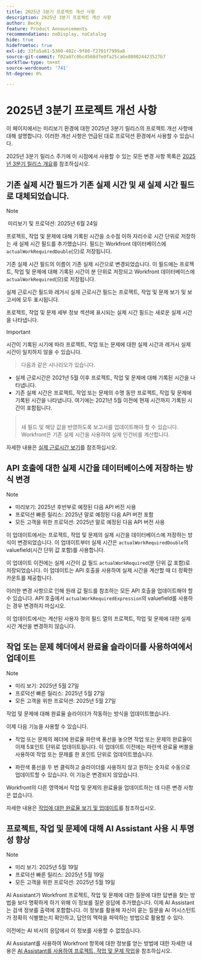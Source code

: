 ```yaml
---
title: 2025년 3분기 프로젝트 개선 사항
description: 2025년 3분기 프로젝트 개선 사항
author: Becky
feature: Product Announcements
recommendations: noDisplay, noCatalog
hide: true
hidefromtoc: true
exl-id: 33fa5a61-5300-402c-9f80-f2701f7999a8
source-git-commit: f02a07c0bc4568d7e0fa25ca6e880024423527b7
workflow-type: tm+mt
source-wordcount: '741'
ht-degree: 0%

---
```


# 2025년 3분기 프로젝트 개선 사항

이 페이지에서는 미리보기 환경에 대한 2025년 3분기 릴리스의 프로젝트 개선 사항에 대해 설명합니다. 이러한 개선 사항은 언급된 대로 프로덕션 환경에서 사용할 수 있습니다.

2025년 3분기 릴리스 주기에 이 시점에서 사용할 수 있는 모든 변경 사항 목록은 [2025년 3분기 릴리스 개요](/help/quicksilver/product-announcements/product-releases/25-q3-release-activity/25-q3-release-overview.md)를 참조하십시오.

## 기존 실제 시간 필드가 기존 실제 시간 및 새 실제 시간 필드로 대체되었습니다.

>[!NOTE]
>
> 미리보기 및 프로덕션: 2025년 6월 24일 

프로젝트, 작업 및 문제에 대해 기록된 시간을 소수점 이하 자리수로 시간 단위로 저장하는 새 실제 시간 필드를 추가했습니다. 필드는 Workfront 데이터베이스에 `actualWorkRequiredDouble`(으)로 저장됩니다.

기존 실제 시간 필드의 이름이 기존 실제 시간으로 변경되었습니다. 이 필드에는 프로젝트, 작업 및 문제에 대해 기록된 시간이 분 단위로 저장되고 Workfront 데이터베이스에 `actualWorkRequired`(으)로 저장됩니다.

실제 근로시간 필드와 레거시 실제 근로시간 필드는 프로젝트, 작업 및 문제 보기 및 보고서에 모두 표시됩니다.

프로젝트, 작업 및 문제 세부 정보 섹션에 표시되는 실제 시간 필드는 새로운 실제 시간을 나타냅니다.

>[!IMPORTANT]
>
>시간이 기록된 시기에 따라 프로젝트, 작업 또는 문제에 대한 실제 시간과 레거시 실제 시간이 일치하지 않을 수 있습니다.<br>
>>다음과 같은 시나리오가 있습니다.
>
>* 실제 근로시간은 2021년 5월 이후 프로젝트, 작업 및 문제에 대해 기록된 시간을 나타냅니다.
>* 기존 실제 시간은 프로젝트, 작업 또는 문제의 수명 동안 프로젝트, 작업 및 문제에 기록된 시간을 나타냅니다. 여기에는 2021년 5월 이전에 현재 시간까지 기록된 시간이 포함됩니다.
>  ><br>새 필드 및 해당 값을 반영하도록 보고서를 업데이트해야 할 수 있습니다.
>  ><br>Workfront은 기존 실제 시간을 사용하여 실제 인건비를 계산합니다.

자세한 내용은 [실제 근로시간 보기](/help/quicksilver/manage-work/tasks/task-information/actual-hours.md)를 참조하십시오.


## API 호출에 대한 실제 시간을 데이터베이스에 저장하는 방식 변경

>[!NOTE]
>
>* 미리보기: 2025년 후반부로 예정된 다음 API 버전 사용
>* 프로덕션 빠른 릴리스: 2025년 말로 예정된 다음 API 버전 포함
>* 모든 고객을 위한 프로덕션: 2025년 말로 예정된 다음 API 버전 사용

이 업데이트에서는 프로젝트, 작업 및 문제의 실제 시간을 데이터베이스에 저장하는 방식이 변경되었습니다. 이 업데이트부터 실제 시간은 `actualWorkRequiredDouble`의 valuefield(시간 단위 값 포함)를 사용합니다.

이 업데이트 이전에는 실제 시간이 값 필드 `actualWorkRequired`(분 단위 값 포함)로 저장되었습니다. 이 업데이트는 API 호출을 사용하여 실제 시간을 계산할 때 더 정확한 카운트를 제공합니다.

이러한 변경 사항으로 인해 원래 값 필드를 참조하는 모든 API 호출을 업데이트해야 할 수 있습니다. API 호출에서 `actualWorkRequiredExpression`의 valuefield를 사용하는 경우 변경하지 마십시오.

이 업데이트에서는 계산된 사용자 정의 필드 열의 프로젝트, 작업 및 문제에 대한 실제 시간 계산을 변경하지 않습니다.

## 작업 또는 문제 헤더에서 완료율 슬라이더를 사용하여에서 업데이트

>[!NOTE]
>
>* 미리 보기: 2025년 5월 27일
>* 프로덕션 빠른 릴리스: 2025년 5월 27일
>* 모든 고객을 위한 프로덕션: 2025년 5월 27일

작업 및 문제에 대해 완료율 슬라이더가 작동하는 방식을 업데이트했습니다.

이제 다음 기능을 사용할 수 있습니다.

* 작업 또는 문제의 헤더에 완료율 파란색 풍선을 놓으면 작업 또는 문제의 완료율이 이제 5포인트 단위로 업데이트됩니다. 이 업데이트 이전에는 파란색 완료율 버블을 사용하여 작업 또는 문제를 한 포인트 단위로 업데이트했습니다.

* 파란색 풍선을 두 번 클릭하고 슬라이더를 사용하지 않고 원하는 숫자로 수동으로 업데이트할 수 있습니다. 이 기능은 변경되지 않았습니다.

Workfront의 다른 영역에서 작업 및 문제의 완료율을 업데이트하는 데 다른 변경 사항은 없습니다.

자세한 내용은 [작업에 대한 완료율 보기 및 업데이트](/help/quicksilver/manage-work/projects/updating-work-in-a-project/view-update-percent-complete-for-tasks.md)를 참조하십시오.

## 프로젝트, 작업 및 문제에 대해 AI Assistant 사용 시 투명성 향상

>[!NOTE]
>
>* 미리 보기: 2025년 5월 19일
>* 프로덕션 빠른 릴리스: 2025년 5월 19일
>* 모든 고객을 위한 프로덕션: 2025년 5월 19일

AI Assistant가 Workfront 프로젝트, 작업 및 문제에 대한 질문에 대한 답변을 찾는 방법을 보다 명확하게 하기 위해 이 정보를 질문 응답에 추가했습니다. 이제 AI Assistant는 검색 정보를 출력에 포함합니다. 이 정보를 활용해 자신이 묻는 질문을 AI 어시스턴트가 정확히 식별했는지 확인하고, 답안의 맥락을 파악하는 방법으로 활용할 수 있다.

이전에는 AI 비서의 응답에서 이 정보를 사용할 수 없었습니다.

AI Assistant를 사용하여 Workfront 항목에 대한 정보를 얻는 방법에 대한 자세한 내용은 [AI Assistant를 사용하여 프로젝트, 작업 및 문제 작업](/help/quicksilver/workfront-basics/ai-assistant/work-with-pti-through-ai-assisant.md)을 참조하십시오.
